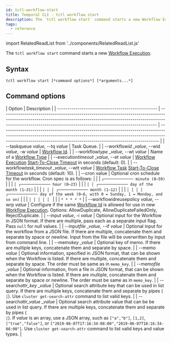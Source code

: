 ```yaml
---
id: tctl-workflow-start
title: Temporal CLI - tctl workflow start
description: The `tctl workflow start` command starts a new Workflow Execution.
tags:
  - reference
---
```


import RelatedReadList from '../components/RelatedReadList.js'

The `tctl workflow start` command starts a new [Workflow Execution](/docs/content/what-is-a-workflow-execution).

## Syntax

`tctl workflow start [*command options*] [*arguments...*]`

## Command options

| Option                                            | Description                                                                                                                                                                                                                              |
| ------------------------------------------------- | ---------------------------------------------------------------------------------------------------------------------------------------------------------------------------------------------------------------------------------------- | ----------------------------------------------------------------------------------------------------------------------------------------------------------------------------------------------------------------------------------------- |
| --taskqueue _value_, --tq _value_                 | Task Queue.                                                                                                                                                                                                                              |
| --workflow*id \_value*, --wid _value_, -w _value_ | [Workflow Id](/docs/content/what-is-a-workflow-id).                                                                                                                                                                                      |
| --workflow*type \_value*, --wt _value_            | Name of a [Workflow Type](/docs/content/what-is-a-workflow-type)                                                                                                                                                                         |
| --execution*timeout \_value*, --et _value_        | [Workflow Execution](/docs/content/what-is-a-workflow-execution) [Start-To-Close Timeout](https://docs.temporal.io/docs/content/what-is-a-start-to-close-timeout/) in seconds (default: 0).                                              |
| --workflow*task_timeout \_value*, --wtt _value_   | [Workflow Task](/docs/content/what-is-a-workflow-task) [Start-To-Close Timeout](https://docs.temporal.io/docs/content/what-is-a-start-to-close-timeout/) in seconds (default: 10).                                                       |
| --cron value                                      | Optional cron schedule for the workflow. Cron spec is as follows:                                                                                                                                                                        |
|                                                   | `┌───────────── minute (0–59)`                                                                                                                                                                                                           |
|                                                   | `│ ┌───────────── hour (0–23)`                                                                                                                                                                                                           |
|                                                   | `│ │ ┌───────────── day of the month (1–31)`                                                                                                                                                                                             |
|                                                   | `│ │ │ ┌───────────── month (1–12)`                                                                                                                                                                                                      |
|                                                   | `│ │ │ │ ┌───────────── day of the week (0–6, with 0 = Sunday, 1 = Monday, and so on)`                                                                                                                                                   |
|                                                   | `│ │ │ │ │ `                                                                                                                                                                                                                             |
|                                                   | `* * * * *`                                                                                                                                                                                                                              |
| --workflowidreusepolicy _value_, --wrp _value_    | Configure if the same [Workflow Id](/docs/content/what-is-a-workflow-id) is allowed for use in new [Workflow Execution](/docs/content/what-is-a-workflow-execution). Options: AllowDuplicate, AllowDuplicateFailedOnly, RejectDuplicate. |
| --input _value_, -i _value_                       | Optional input for the Workflow in JSON format. If there are multiple, pass each as a separate input flag. Pass `null` for null values.                                                                                                  |
| --input*file \_value*, --if _value_               | Optional input for the workflow from a JSON file. If there are multiple, concatenate them and separate by space or newline. Input from the file will be overwritten by input from command line.                                          |
| --memo*key \_value*                               | Optional key of memo. If there are multiple keys, concatenate them and separate by space.                                                                                                                                                |
| --memo _value_                                    | Optional information, specified in JSON format, that can be shown when the Workflow is listed. If there are multiple, concatenate them and separate by space. The order must be same as in `memo_key`.                                   |
| --memo*file \_value*                              | Optional information, from a file in JSON format, that can be shown when the Workflow is listed. If there are multiple, concatenate them and separate by space or newline. The order must be same as in `memo_key`.                      |
| --search*attr_key \_value*                        | Optional search attribute key that can be used in list query. If there are multiple keys, concatenate them and separate by pipes (`                                                                                                      | `). Use `cluster get-search-attr` command to list valid keys.                                                                                                                                                                             |
| --search*attr_value \_value*                      | Optional search attribute value that can be be used in list query. If there are multiple keys, concatenate them and separate by pipes (`                                                                                                 | `). If *value* is an array, use a JSON array, such as `["a","b"]`, `[1,2]`, `["true","false"]`, or `["2019-06-07T17:16:34-08:00","2019-06-07T18:16:34-08:00"]`. Use `cluster get-search-attr` command to list valid keys and value types. |
